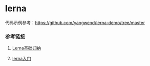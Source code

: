 # lerna

代码示例参考：https://github.com/yangwend/lerna-demo/tree/master

### 参考链接
1. [Lerna基础归纳](https://juejin.cn/post/6844904166079348744)

2. [lerna入门](https://www.jianshu.com/p/e18d1bfad05a)